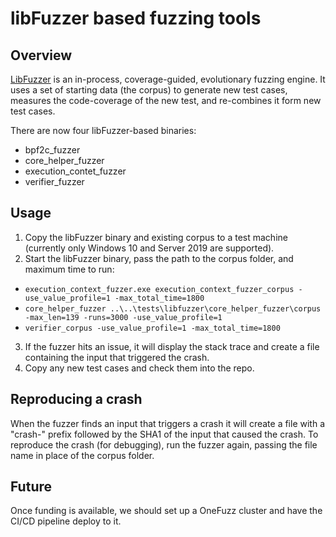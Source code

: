 # libFuzzer based fuzzing tools

## Overview
[LibFuzzer](https://www.llvm.org/docs/LibFuzzer.html) is an in-process, coverage-guided, evolutionary fuzzing engine. It uses a set of starting data (the corpus)
to generate new test cases, measures the code-coverage of the new test, and re-combines it form new test cases.

There are now four libFuzzer-based binaries:

* bpf2c_fuzzer
* core_helper_fuzzer
* execution_contet_fuzzer
* verifier_fuzzer

## Usage
1) Copy the libFuzzer binary and existing corpus to a test machine (currently only Windows 10 and Server 2019 are supported).
2) Start the libFuzzer binary, pass the path to the corpus folder, and maximum time to run:
  * `execution_context_fuzzer.exe execution_context_fuzzer_corpus -use_value_profile=1 -max_total_time=1800`
  * `core_helper_fuzzer ..\..\tests\libfuzzer\core_helper_fuzzer\corpus -max_len=139 -runs=3000 -use_value_profile=1`
  * `verifier_corpus -use_value_profile=1 -max_total_time=1800`
3) If the fuzzer hits an issue, it will display the stack trace and create a file containing the input that triggered the crash.
4) Copy any new test cases and check them into the repo.

## Reproducing a crash
When the fuzzer finds an input that triggers a crash it will create a file with a "crash-" prefix followed by the SHA1
of the input that caused the crash. To reproduce the crash (for debugging), run the fuzzer again, passing the file
name in place of the corpus folder.

## Future
Once funding is available, we should set up a OneFuzz cluster and have the CI/CD pipeline deploy to it.
